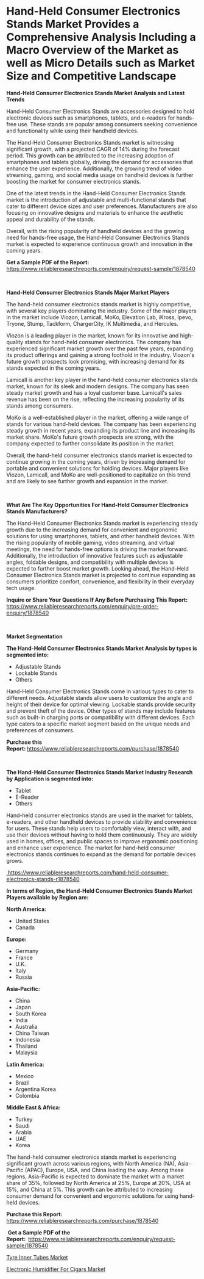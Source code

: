 <p><h1>Hand-Held Consumer Electronics Stands Market Provides a Comprehensive Analysis Including a Macro Overview of the Market as well as Micro Details such as Market Size and Competitive Landscape</h1></p><p><strong>Hand-Held Consumer Electronics Stands Market Analysis and Latest Trends</strong></p>
<p><p>Hand-Held Consumer Electronics Stands are accessories designed to hold electronic devices such as smartphones, tablets, and e-readers for hands-free use. These stands are popular among consumers seeking convenience and functionality while using their handheld devices.</p><p>The Hand-Held Consumer Electronics Stands market is witnessing significant growth, with a projected CAGR of 14% during the forecast period. This growth can be attributed to the increasing adoption of smartphones and tablets globally, driving the demand for accessories that enhance the user experience. Additionally, the growing trend of video streaming, gaming, and social media usage on handheld devices is further boosting the market for consumer electronics stands.</p><p>One of the latest trends in the Hand-Held Consumer Electronics Stands market is the introduction of adjustable and multi-functional stands that cater to different device sizes and user preferences. Manufacturers are also focusing on innovative designs and materials to enhance the aesthetic appeal and durability of the stands.</p><p>Overall, with the rising popularity of handheld devices and the growing need for hands-free usage, the Hand-Held Consumer Electronics Stands market is expected to experience continuous growth and innovation in the coming years.</p></p>
<p><strong>Get a Sample PDF of the Report:&nbsp;</strong> <a href="https://www.reliableresearchreports.com/enquiry/request-sample/1878540">https://www.reliableresearchreports.com/enquiry/request-sample/1878540</a></p>
<p>&nbsp;</p>
<p><strong>Hand-Held Consumer Electronics Stands Major Market Players</strong></p>
<p><p>The hand-held consumer electronics stands market is highly competitive, with several key players dominating the industry. Some of the major players in the market include Viozon, Lamicall, MoKo, Elevation Lab, iKross, Ipevo, Tryone, Stump, Tackform, ChargerCity, IK Multimedia, and Hercules. </p><p>Viozon is a leading player in the market, known for its innovative and high-quality stands for hand-held consumer electronics. The company has experienced significant market growth over the past few years, expanding its product offerings and gaining a strong foothold in the industry. Viozon's future growth prospects look promising, with increasing demand for its stands expected in the coming years.</p><p>Lamicall is another key player in the hand-held consumer electronics stands market, known for its sleek and modern designs. The company has seen steady market growth and has a loyal customer base. Lamicall's sales revenue has been on the rise, reflecting the increasing popularity of its stands among consumers.</p><p>MoKo is a well-established player in the market, offering a wide range of stands for various hand-held devices. The company has been experiencing steady growth in recent years, expanding its product line and increasing its market share. MoKo's future growth prospects are strong, with the company expected to further consolidate its position in the market.</p><p>Overall, the hand-held consumer electronics stands market is expected to continue growing in the coming years, driven by increasing demand for portable and convenient solutions for holding devices. Major players like Viozon, Lamicall, and MoKo are well-positioned to capitalize on this trend and are likely to see further growth and expansion in the market.</p></p>
<p>&nbsp;</p>
<p><strong>What Are The Key Opportunities For Hand-Held Consumer Electronics Stands Manufacturers?</strong></p>
<p><p>The Hand-Held Consumer Electronics Stands market is experiencing steady growth due to the increasing demand for convenient and ergonomic solutions for using smartphones, tablets, and other handheld devices. With the rising popularity of mobile gaming, video streaming, and virtual meetings, the need for hands-free options is driving the market forward. Additionally, the introduction of innovative features such as adjustable angles, foldable designs, and compatibility with multiple devices is expected to further boost market growth. Looking ahead, the Hand-Held Consumer Electronics Stands market is projected to continue expanding as consumers prioritize comfort, convenience, and flexibility in their everyday tech usage.</p></p>
<p><strong>Inquire or Share Your Questions If Any Before Purchasing This Report:</strong> <a href="https://www.reliableresearchreports.com/enquiry/pre-order-enquiry/1878540">https://www.reliableresearchreports.com/enquiry/pre-order-enquiry/1878540</a></p>
<p>&nbsp;</p>
<p><strong>Market Segmentation</strong></p>
<p><strong>The Hand-Held Consumer Electronics Stands Market Analysis by types is segmented into:</strong></p>
<p><ul><li>Adjustable Stands</li><li>Lockable Stands</li><li>Others</li></ul></p>
<p><p>Hand-Held Consumer Electronics Stands come in various types to cater to different needs. Adjustable stands allow users to customize the angle and height of their device for optimal viewing. Lockable stands provide security and prevent theft of the device. Other types of stands may include features such as built-in charging ports or compatibility with different devices. Each type caters to a specific market segment based on the unique needs and preferences of consumers.</p></p>
<p><strong>Purchase this Report:&nbsp;</strong><a href="https://www.reliableresearchreports.com/purchase/1878540">https://www.reliableresearchreports.com/purchase/1878540</a></p>
<p>&nbsp;</p>
<p><strong>The Hand-Held Consumer Electronics Stands Market Industry Research by Application is segmented into:</strong></p>
<p><ul><li>Tablet</li><li>E-Reader</li><li>Others</li></ul></p>
<p><p>Hand-held consumer electronics stands are used in the market for tablets, e-readers, and other handheld devices to provide stability and convenience for users. These stands help users to comfortably view, interact with, and use their devices without having to hold them continuously. They are widely used in homes, offices, and public spaces to improve ergonomic positioning and enhance user experience. The market for hand-held consumer electronics stands continues to expand as the demand for portable devices grows.</p></p>
<p><a href="https://www.reliableresearchreports.com/hand-held-consumer-electronics-stands-r1878540">&nbsp;https://www.reliableresearchreports.com/hand-held-consumer-electronics-stands-r1878540</a></p>
<p><strong>In terms of Region, the Hand-Held Consumer Electronics Stands Market Players available by Region are:</strong></p>
<p>
    <p> <strong> North America: </strong>
        <ul>
            <li>United States</li>
            <li>Canada</li>
        </ul>
        </p> 
    <p> <strong> Europe: </strong>
        <ul>
            <li>Germany</li>
            <li>France</li>
            <li>U.K.</li>
            <li>Italy</li>
            <li>Russia</li>
        </ul>
        </p> 
    <p> <strong> Asia-Pacific: </strong>
        <ul>
            <li>China</li>
            <li>Japan</li>
            <li>South Korea</li>
            <li>India</li>
            <li>Australia</li>
            <li>China Taiwan</li>
            <li>Indonesia</li>
            <li>Thailand</li>
            <li>Malaysia</li>
        </ul>
        </p> 
    <p> <strong> Latin America: </strong>
        <ul>
            <li>Mexico</li>
            <li>Brazil</li>
            <li>Argentina Korea</li>
            <li>Colombia</li>
        </ul>
        </p> 
    <p> <strong> Middle East & Africa: </strong>
        <ul>
            <li>Turkey</li>
            <li>Saudi</li>
            <li>Arabia</li>
            <li>UAE</li>
            <li>Korea</li>
        </ul>
    </p>
    </p>
<p><p>The hand-held consumer electronics stands market is experiencing significant growth across various regions, with North America (NA), Asia-Pacific (APAC), Europe, USA, and China leading the way. Among these regions, Asia-Pacific is expected to dominate the market with a market share of 35%, followed by North America at 25%, Europe at 20%, USA at 15%, and China at 5%. This growth can be attributed to increasing consumer demand for convenient and ergonomic solutions for using hand-held devices.</p></p>
<p><strong>Purchase this Report: </strong><a href="https://www.reliableresearchreports.com/purchase/1878540">https://www.reliableresearchreports.com/purchase/1878540</a></p>
<p>&nbsp;<strong>Get a Sample PDF of the Report:&nbsp;&nbsp;</strong><a href="https://www.reliableresearchreports.com/enquiry/request-sample/1878540">https://www.reliableresearchreports.com/enquiry/request-sample/1878540</a></p>
<p><strong></strong></p>
<p><p><a href="https://github.com/brentleyjimmiealvaradoz4l1rea/Market-Research-Report-List-3/blob/main/tyre-inner-tubes-market.md">Tyre Inner Tubes Market</a></p><p><a href="https://view.publitas.com/reportprime-1/electronic-humidifier-for-cigars-industry-analysis-report-its-market-size-share-trends-by-application-region-competitive-strategies-2024-2031/">Electronic Humidifier For Cigars Market</a></p></p>